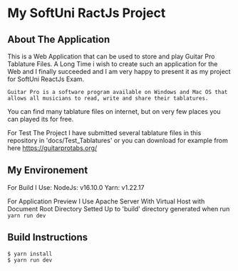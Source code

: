 # My SoftUni RactJs Project

About The Application
-----------------------
  This is a Web Application that can be used to store and play Guitar Pro Tablature Files. 
A Long Time i wish to create such an application for the Web and I finally succeeded and I am very happy to present it as my project
for SoftUni ReactJs Exam.

    Guitar Pro is a software program available on Windows and Mac OS that allows all musicians to read, write and share their tablatures.
You can find many tablature files on internet, but on very few places you can played its for free.


For Test The Project I have submitted several tablature files in this repository in 'docs/Test_Tablatures' or you can download for example from here https://guitarprotabs.org/



My Environement
-----------------

For Build I Use:
    NodeJs: v16.10.0
    Yarn: v1.22.17
    
For Application Preview I Use Apache Server With Virtual Host 
with Document Root Directory Setted Up to 'build' directory generated when run `yarn run dev`

Build Instructions
-------------------
```
$ yarn install
$ yarn run dev
```


